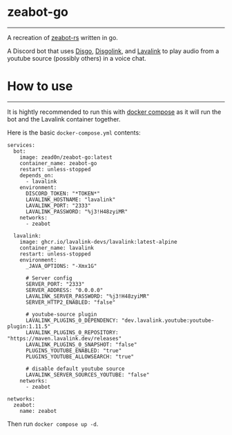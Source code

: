 # zeabot-go
---
A recreation of [zeabot-rs](https://github.com/Zead0n/zeabot-rs) written in go.

A Discord bot that uses [Disgo](https://github.com/DisgoOrg/disgo), [Disgolink](https://github.com/disgoorg/disgolink), and [Lavalink](https://github.com/lavalink-devs/Lavalink) to play audio from a youtube source (possibly others) in a voice chat.

# How to use
---
It is hightly recommended to run this with [docker compose](https://docs.docker.com/compose/) as it will run the bot and the Lavalink container together.

Here is the basic `docker-compose.yml` contents:
```docker
services:
  bot:
    image: zead0n/zeabot-go:latest
    container_name: zeabot-go
    restart: unless-stopped
    depends_on:
      - lavalink
    environment:
      DISCORD_TOKEN: "*TOKEN*"
      LAVALINK_HOSTNAME: "lavalink"
      LAVALINK_PORT: "2333"
      LAVALINK_PASSWORD: "%j3!H48zyiMR"
    networks:
      - zeabot

  lavalink:
    image: ghcr.io/lavalink-devs/lavalink:latest-alpine 
    container_name: lavalink
    restart: unless-stopped
    environment:
      _JAVA_OPTIONS: "-Xmx1G"

      # Server config
      SERVER_PORT: "2333"
      SERVER_ADDRESS: "0.0.0.0"
      LAVALINK_SERVER_PASSWORD: "%j3!H48zyiMR"
      SERVER_HTTP2_ENABLED: "false"

      # youtube-source plugin
      LAVALINK_PLUGINS_0_DEPENDENCY: "dev.lavalink.youtube:youtube-plugin:1.11.5"
      LAVALINK_PLUGINS_0_REPOSITORY: "https://maven.lavalink.dev/releases"
      LAVALINK_PLUGINS_0_SNAPSHOT: "false"
      PLUGINS_YOUTUBE_ENABLED: "true"
      PLUGINS_YOUTUBE_ALLOWSEARCH: "true"

      # disable default youtube source
      LAVALINK_SERVER_SOURCES_YOUTUBE: "false"
    networks:
      - zeabot

networks:
  zeabot:
    name: zeabot
```
Then run `docker compose up -d`.
